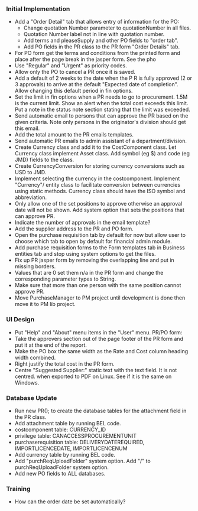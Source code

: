 ### Initial Implementation
- Add a "Order Detail" tab that allows entry of information for the PO:
  * Change quotation Number parameter to quotationNumber in all files.
  * Quotation Number label not in line with quotation number.
  * Add terms and pleaseSupply and other PO fields to "order tab".
  * Add PO fields in the PR class to the PR form "Order Details" tab.
- For PO form get the terms and conditions from the printed form and place after 
  the page break in the jasper form. See the pho
- Use "Regular" and "Urgent" as priority codes.
- Allow only the PO to cancel a PR once it is saved.
- Add a default of 2 weeks to the date when the P
R is fully approved (2 or 3 approvals) to arrive at the default "Expected date of completion". Allow changing this default period in fin options.
- Set the limit in fin options when a PR needs to go to procurement. 1.5M is the current limit. Show an alert when the total cost exceeds this limit. Put a note in the status note section stating that the limit was exceeded.
- Send automatic email to persons that can approve the PR based on the given criteria. Note only persons in the originator's division should get this email.
- Add the total amount to the PR emails templates.
- Send automatic PR emails to admin assistant of a department/division.
- Create Currency class and add it to the CostComponent class. Let Currency class
implement Asset class. Add symbol (eg $) and code (eg JMD) fields to the class.
- Create CurrencyConversion for storing currency conversions such as USD to JMD.
- Implement selecting the currency in the costcomponent. Implement "Currency"/ entity class 
  to facilitate conversion between currencies using static methods. 
  Currency class should have the ISO symbol and abbreviation.
- Only allow one of the set positions to approve otherwise an approval date will not be shown. Add system option that sets the positions that can approve PR.
- Indicate the number of approvals in the email template?
- Add the supplier address to the PR and PO form.
- Open the purchase requisition tab by default for now but allow user to choose which tab to open by default for financial admin module.
- Add purchase requisition forms to the Form templates tab in Business entities tab and stop using system options to get the files.
- Fix up PR jasper form by removing the overlapping line and put in missing borders.
- Values that are 0 set them n/a in the PR form and change the corresponding parameter types to String.
- Make sure that more than one person with the same position cannot approve PR.
- Move PurchaseManager to PM project until development is done then move it to PM lib project.

### UI Design
- Put "Help" and "About" menu items in the "User" menu.
PR/PO form:
- Take the approvers section out of the page footer of the PR form and put it at the end of the report.
- Make the PO box the same width as the Rate and Cost column heading width combined.
- Right justify the total cost in the PR form.
- Centre "Suggested Supplier:" static text with the text field. It is not centred. 
  when exported to PDF on Linux. See if it is the same on Windows.

### Database Update
- Run new PR(); to create the database tables for the attachment field in the PR class.
- Add attachment table by running BEL code.
- costcomponent table: CURRENCY_ID
- privilege table: CANACCESSPROCUREMENTUNIT
- purchaserequisition table: DELIVERYDATEREQUIRED, IMPORTLICENCEDATE, IMPORTLICENCENUM
- Add currency table by running BEL code.
- Add "purchReqUploadFolder" system option. Add "/" to purchReqUploadFolder system option.
- Add new PO fields to ALL databases.


### Training
- How can the order date be set automatically?

